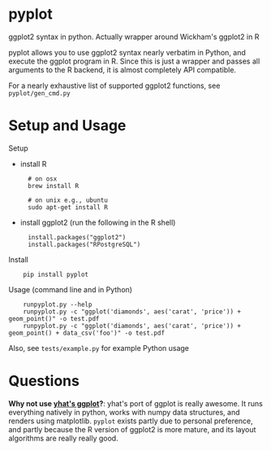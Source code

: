 pyplot
=================

ggplot2 syntax in python.  Actually wrapper around Wickham's ggplot2 in R

pyplot allows you to use ggplot2 syntax nearly verbatim in Python,
and execute the ggplot program in R.  Since this is just a wrapper
and passes all arguments to the R backend, it is almost completely
API compatible.  

For a nearly exhaustive list of supported ggplot2 functions, see `pyplot/gen_cmd.py`





Setup and Usage
===================


Setup

* install R 

        # on osx
        brew install R

        # on unix e.g., ubuntu
        sudo apt-get install R

* install ggplot2 (run the following in the R shell)

        install.packages("ggplot2") 
        install.packages("RPostgreSQL")
        


Install

        pip install pyplot

Usage (command line and in Python)

        runpyplot.py --help
        runpyplot.py -c "ggplot('diamonds', aes('carat', 'price')) + geom_point()" -o test.pdf
        runpyplot.py -c "ggplot('diamonds', aes('carat', 'price')) + geom_point() + data_csv('foo')" -o test.pdf
        

Also, see `tests/example.py` for example Python usage


Questions 
===============


**Why not use [yhat's ggplot](http://ggplot.yhathq.com/)?**:  yhat's
port of ggplot is really awesome.  It runs everything natively in
python, works with numpy data structures, and renders using matplotlib.
`pyplot` exists partly due to personal preference, and partly because
the R version of ggplot2 is more mature, and its layout algorithms are
really really good.